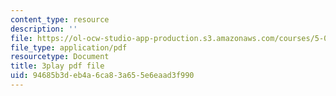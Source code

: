 ```yaml
---
content_type: resource
description: ''
file: https://ol-ocw-studio-app-production.s3.amazonaws.com/courses/5-07sc-biological-chemistry-i-fall-2013/94685b3deb4a6ca83a655e6eaad3f990_UrgmDSFBYlE.pdf
file_type: application/pdf
resourcetype: Document
title: 3play pdf file
uid: 94685b3d-eb4a-6ca8-3a65-5e6eaad3f990
---
```

